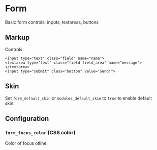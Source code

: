 # Form

Basic form controls: inputs, textareas, buttons


## Markup

Controls:

	<input type="text" class="field" name="name">
	<textarea type="text" class="field field_area" name="message"></textarea>
	<input type="submit" class="button" value="Send!">


## Skin

Set `form_default_skin` or `modules_default_skin` to `true` to enable default skin.


## Configuration

### `form_focus_color` (CSS color)

Color of focus otline.
